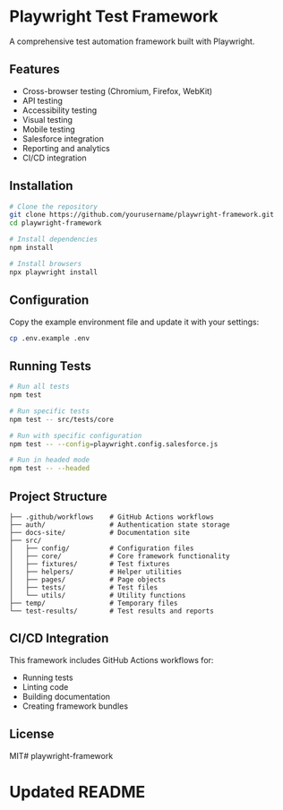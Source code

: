 # Playwright Test Framework

A comprehensive test automation framework built with Playwright.

## Features

- Cross-browser testing (Chromium, Firefox, WebKit)
- API testing
- Accessibility testing
- Visual testing
- Mobile testing
- Salesforce integration
- Reporting and analytics
- CI/CD integration

## Installation

```bash
# Clone the repository
git clone https://github.com/yourusername/playwright-framework.git
cd playwright-framework

# Install dependencies
npm install

# Install browsers
npx playwright install
```

## Configuration

Copy the example environment file and update it with your settings:

```bash
cp .env.example .env
```

## Running Tests

```bash
# Run all tests
npm test

# Run specific tests
npm test -- src/tests/core

# Run with specific configuration
npm test -- --config=playwright.config.salesforce.js

# Run in headed mode
npm test -- --headed
```

## Project Structure

```
├── .github/workflows    # GitHub Actions workflows
├── auth/                # Authentication state storage
├── docs-site/           # Documentation site
├── src/
│   ├── config/          # Configuration files
│   ├── core/            # Core framework functionality
│   ├── fixtures/        # Test fixtures
│   ├── helpers/         # Helper utilities
│   ├── pages/           # Page objects
│   ├── tests/           # Test files
│   └── utils/           # Utility functions
├── temp/                # Temporary files
└── test-results/        # Test results and reports
```

## CI/CD Integration

This framework includes GitHub Actions workflows for:

- Running tests
- Linting code
- Building documentation
- Creating framework bundles

## License

MIT# playwright-framework
# Updated README
